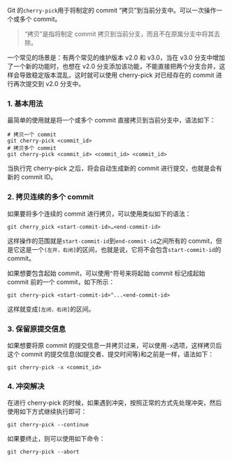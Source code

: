 Git 的`cherry-pick`用于将制定的 commit “拷贝”到当前分支中。可以一次操作一个或多个 commit。

> “拷贝”是指将制定 commit 拷贝到当前分支，而且不在原属分支中将其去除。

一个常见的场景是：有两个常见的维护版本 v2.0 和 v3.0，当在 v3.0 分支中增加了一个新的功能时，也想在 v2.0 分支添加该功能，不能直接把两个分支合并，这样会导致稳定版本混乱，这时就可以使用 cherry-pick 对已经存在的 commit 进行再次提交到 v2.0 分支中。

### 1. 基本用法

最简单的使用就是将一个或多个 commit 直接拷贝到当前分支中，语法如下：

```shell
# 拷贝一个 commit
git cherry-pick <commit_id>
# 拷贝多个 commit
git cherry-pick <commit_id> <commit_id> <commit_id>
```

当执行完 cherry-pick 之后，将会自动生成新的 commit 进行提交，也就是会有新的 commit ID。

### 2. 拷贝连续的多个 commit

如果要将多个连续的 commit 进行拷贝，可以使用类似如下的语法：

```shell
git cherry_pick <start-commit-id>…<end-commit-id>
```

这样操作的范围就是`start-commit-id`到`end-commit-id`之间所有的 commit，但是它这是一个`(左开，右闭]`的区间，也就是说，它将不会包含`start-commit-id`的 commit。

如果想要包含起始 commit，可以使用`^`符号来将起始 commit 标记成起始 commit 前的一个 commit，如下所示：

```shell
git cherry-pick <start-commit-id>^...<end-commit-id>
```

这样就变成`[左闭，右闭]`的区间。

### 3. 保留原提交信息

如果想要将原 commit 的提交信息一并拷贝过来，可以使用`-x`选项，这样拷贝后这个 commit 的提交信息(如提交者、提交时间等)和之前是一样，语法如下：

```shell
git cherry-pick -x <commit_id>
```

### 4. 冲突解决

在进行 cherry-pick 的时候，如果遇到冲突，按照正常的方式先处理冲突，然后使用如下方式继续执行即可：

```shell
git cherry-pick --continue
```

如果要终止，则可以使用如下命令：

```shell
git cherry-pick --abort
```


